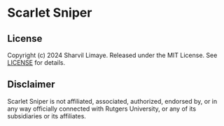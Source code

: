 # Scarlet Sniper



## License

Copyright (c) 2024 Sharvil Limaye. Released under the MIT License. See [LICENSE](LICENSE) for details.

## Disclaimer

Scarlet Sniper is not affiliated, associated, authorized, endorsed by, or in any way officially connected with Rutgers University, or any of its subsidiaries or its affiliates.